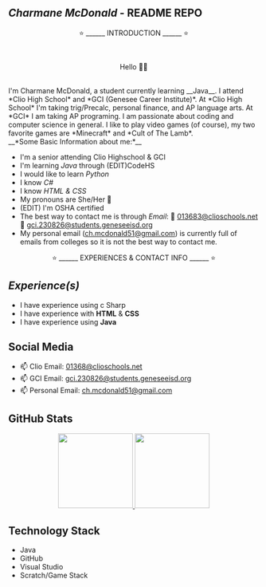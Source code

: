 ## *Charmane McDonald* - README REPO
<p align='center'> 
  ⭐ ______ INTRODUCTION ______ ⭐
</p> 

<br />

<p align='center'> 
Hello 👋😃
</p> 

<br />
I'm Charmane McDonald, a student currently learning __Java__. I attend *Clio High School* and *GCI (Genesee Career Institute)*. 
At *Clio High School* I'm taking trig/Precalc, personal finance, and AP language arts. At *GCI* I am taking AP programing. I am 
passionate about coding and computer science in general. I like to play video games (of course), my two favorite games are 
*Minecraft* and *Cult of The Lamb*. 
<br />
__*Some Basic Information about me:*__

- I'm a senior attending Clio Highschool & GCI
- I'm learning *Java* through (EDIT)CodeHS
- I would like to learn *Python*
- I know *C#*
- I know *HTML & CSS*
- My pronouns are She/Her 💖
- (EDIT) I'm OSHA certified 
- The best way to contact me is through *Email*:
                                       🖤 013683@clioschools.net
                                       🖤 gci.230826@students.geneseeisd.org
- My personal email (ch.mcdonald51@gmail.com) is currently full of emails from colleges so it is not the best way to contact me.

<p align='center'> 
⭐ ______ EXPERIENCES & CONTACT INFO ______ ⭐
</p> 

__*Experience(s)*__
 -
 - I have experience using c Sharp
 - I have experience with __HTML__ & __CSS__
 - I have experience using __Java__

## Social Media

<p align='center'> 

   - 📫 Clio Email: <a href='mailto:01368@clioschools.net'>01368@clioschools.net</a> 
   - 📫 GCI Email: <a href='mailto:gci.230826@students.geneseeisd.org'>gci.230826@students.geneseeisd.org</a>
   - 📫 Personal Email: <a href='mailto:ch.mcdonald51@gmail.com'>ch.mcdonald51@gmail.com</a>

</p> 

## GitHub Stats
<p align='center'> 
   <a href="https://github-readme-stats.vercel.app/api?username=yourusername&show_icons=true&count_private=true"> 
       <img height=150 src="https://github-readme-stats.vercel.app/api?username=05charmane&show_icons=true&count_private=true"/> 
   </a> 
   <a href="https://github.com/05charmane/github-readme-stats"> 
       <img height=150 src="https://github-readme-stats.vercel.app/api/top-langs/?username=05charmane&layout=compact"/> 
   </a> 
</p> 

## Technology Stack 

- Java
- GitHub
- Visual Studio
- Scratch/Game Stack

<!--
**05charmane/05charmane** is a ✨ _special_ ✨ repository because its `README.md` (this file) appears on your GitHub profile.
-->
